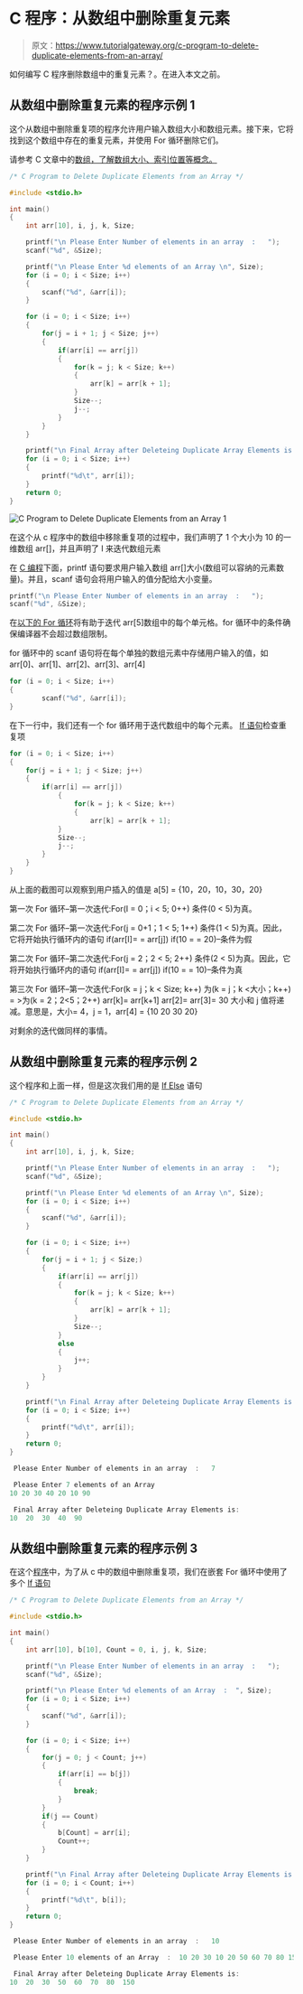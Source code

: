 # C 程序：从数组中删除重复元素

> 原文：<https://www.tutorialgateway.org/c-program-to-delete-duplicate-elements-from-an-array/>

如何编写 C 程序删除数组中的重复元素？。在进入本文之前。

## 从数组中删除重复元素的程序示例 1

这个从数组中删除重复项的程序允许用户输入数组大小和数组元素。接下来，它将找到这个数组中存在的重复元素，并使用 For 循环删除它们。

请参考 C 文章中的[数组，了解数组大小、索引位置等概念。](https://www.tutorialgateway.org/array-in-c/)

```c
/* C Program to Delete Duplicate Elements from an Array */

#include <stdio.h>

int main()
{
	int arr[10], i, j, k, Size;

	printf("\n Please Enter Number of elements in an array  :   ");
	scanf("%d", &Size);

	printf("\n Please Enter %d elements of an Array \n", Size);
	for (i = 0; i < Size; i++)
	{
    	scanf("%d", &arr[i]);
   	}     

	for (i = 0; i < Size; i++)
	{
		for(j = i + 1; j < Size; j++)
		{
    		if(arr[i] == arr[j])
    		{
    			for(k = j; k < Size; k++)
    			{
    				arr[k] = arr[k + 1];
				}
				Size--;
				j--;
			}
		}
	}

 	printf("\n Final Array after Deleteing Duplicate Array Elements is:\n");
 	for (i = 0; i < Size; i++)
  	{
 		printf("%d\t", arr[i]);
  	}	     
 	return 0;
}
```

![C Program to Delete Duplicate Elements from an Array 1](img/58951577c9ccd00d92fbbeeda6fd716c.png)

在这个从 c 程序中的数组中移除重复项的过程中，我们声明了 1 个大小为 10 的一维数组 arr[]，并且声明了 I 来迭代数组元素

在 [C 编程](https://www.tutorialgateway.org/c-programming/)下面，printf 语句要求用户输入数组 arr[]大小(数组可以容纳的元素数量)。并且，scanf 语句会将用户输入的值分配给大小变量。

```c
printf("\n Please Enter Number of elements in an array  :   ");
scanf("%d", &Size);
```

在[以下的 For 循环](https://www.tutorialgateway.org/for-loop-in-c-programming/)将有助于迭代 arr[5]数组中的每个单元格。for 循环中的条件确保编译器不会超过数组限制。

for 循环中的 scanf 语句将在每个单独的数组元素中存储用户输入的值，如 arr[0]、arr[1]、arr[2]、arr[3]、arr[4]

```c
for (i = 0; i < Size; i++)
{
    	scanf("%d", &arr[i]);
}
```

在下一行中，我们还有一个 for 循环用于迭代数组中的每个元素。 [If 语句](https://www.tutorialgateway.org/if-statement-in-c/)检查重复项

```c
for (i = 0; i < Size; i++)
{
	for(j = i + 1; j < Size; j++)
	{
   		if(arr[i] == arr[j])
    		{
    			for(k = j; k < Size; k++)
    			{
    				arr[k] = arr[k + 1];
			}
			Size--;
			j--;
		}
	}
}
```

从上面的截图可以观察到用户插入的值是
a[5] = {10，20，10，30，20}

第一次 For 循环–第一次迭代:For(I = 0；i < 5; 0++)
条件(0 < 5)为真。

第二次 For 循环–第一次迭代:For(j = 0+1；1 < 5; 1++)
条件(1 < 5)为真。因此，它将开始执行循环内的语句
if(arr[I]= = arr[j])
if(10 = = 20)–条件为假

第二次 For 循环–第二次迭代:For(j = 2；2 < 5; 2++)
条件(2 < 5)为真。因此，它将开始执行循环内的语句
if(arr[I]= = arr[j])
if(10 = = 10)–条件为真

第三次 For 循环–第一次迭代:For(k = j；k < Size; k++)
为(k = j；k <大小；k++) = >为(k = 2；2<5；2++)
arr[k]= arr[k+1]
arr[2]= arr[3]= 30
大小和 j 值将递减。意思是，大小= 4，j = 1，arr[4] = {10 20 30 20}

对剩余的迭代做同样的事情。

## 从数组中删除重复元素的程序示例 2

这个程序和上面一样，但是这次我们用的是 [If Else](https://www.tutorialgateway.org/if-else-statement-in-c/) 语句

```c
/* C Program to Delete Duplicate Elements from an Array */

#include <stdio.h>

int main()
{
	int arr[10], i, j, k, Size;

	printf("\n Please Enter Number of elements in an array  :   ");
	scanf("%d", &Size);

	printf("\n Please Enter %d elements of an Array \n", Size);
	for (i = 0; i < Size; i++)
	{
    	scanf("%d", &arr[i]);
   	}     

	for (i = 0; i < Size; i++)
	{
		for(j = i + 1; j < Size;)
		{
    		if(arr[i] == arr[j])
    		{
    			for(k = j; k < Size; k++)
    			{
    				arr[k] = arr[k + 1];
				}
				Size--;
			}
			else
			{
				j++;
			}
		}
	}

 	printf("\n Final Array after Deleteing Duplicate Array Elements is:\n");
 	for (i = 0; i < Size; i++)
  	{
 		printf("%d\t", arr[i]);
  	}	     
 	return 0;
}
```

```c
 Please Enter Number of elements in an array  :   7

 Please Enter 7 elements of an Array 
10 20 30 40 20 10 90

 Final Array after Deleteing Duplicate Array Elements is:
10	20	30	40	90 
```

## 从数组中删除重复元素的程序示例 3

在这个[程序](https://www.tutorialgateway.org/c-programming-examples/)中，为了从 c 中的数组中删除重复项，我们在嵌套 For 循环中使用了多个 [If 语句](https://www.tutorialgateway.org/if-statement-in-c/)

```c
/* C Program to Delete Duplicate Elements from an Array */

#include <stdio.h>

int main()
{
	int arr[10], b[10], Count = 0, i, j, k, Size;

	printf("\n Please Enter Number of elements in an array  :   ");
	scanf("%d", &Size);

	printf("\n Please Enter %d elements of an Array  :  ", Size);
	for (i = 0; i < Size; i++)
	{
    	scanf("%d", &arr[i]);
   	}     

	for (i = 0; i < Size; i++)
	{
		for(j = 0; j < Count; j++)
		{
    		if(arr[i] == b[j])
    		{
    			break;
			}
		}
		if(j == Count)
		{
			b[Count] = arr[i];
			Count++;
		}
	}

 	printf("\n Final Array after Deleteing Duplicate Array Elements is:\n");
 	for (i = 0; i < Count; i++)
  	{
 		printf("%d\t", b[i]);
  	}	     
 	return 0;
}
```

```c
 Please Enter Number of elements in an array  :   10

 Please Enter 10 elements of an Array  :  10 20 30 10 20 50 60 70 80 150

 Final Array after Deleteing Duplicate Array Elements is:
10	20	30	50	60	70	80	150 
```